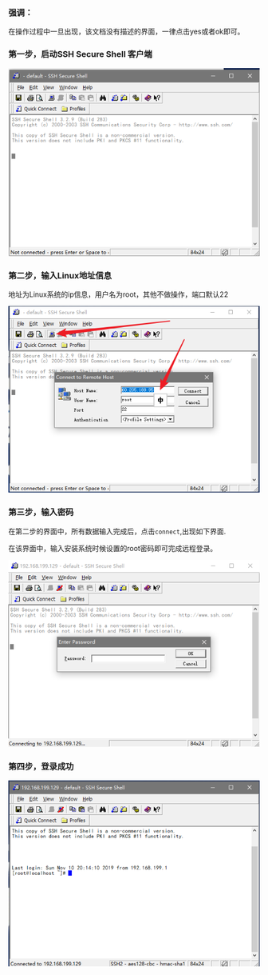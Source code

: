 

### 强调：

在操作过程中一旦出现，该文档没有描述的界面，一律点击yes或者ok即可。



### 第一步，启动SSH Secure Shell 客户端

![6.7](..\asstes\6.7.png)



### 第二步，输入Linux地址信息

地址为Linux系统的ip信息，用户名为root，其他不做操作，端口默认22

![6.7](..\asstes\6.8.png)



### 第三步，输入密码

在第二步的界面中，所有数据输入完成后，点击``connect``,出现如下界面.

在该界面中，输入安装系统时候设置的root密码即可完成远程登录。

![6.7](..\asstes\6.9.png)



### 第四步，登录成功

![6.7](..\asstes\7.0.png)

